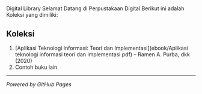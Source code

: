 #             
Digital Library 
Selamat Datang di Perpustakaan Digital 
Berikut ini adalah Koleksi yang dimiliki: 
## Koleksi 
1. [Aplikasi Teknologi Informasi: Teori dan 
Implementasi](ebook/Aplikasi teknologi informasi teori dan 
implementasi.pdf) – Ramen A. Purba, dkk (2020)   
2. Contoh buku lain 
--- 
*Powered by GitHub Pages* 
